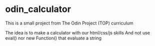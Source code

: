 # odin_calculator

This is a small project from The Odin Project (TOP) curriculum

The idea is to make a calculator with our html/css/js skills
And not use eval() nor new Function() that evaluate a string
